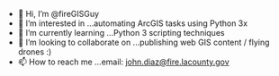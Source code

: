 - 👋 Hi, I’m @fireGISGuy
- 👀 I’m interested in ...automating ArcGIS tasks using Python 3x
- 🌱 I’m currently learning ...Python 3 scripting techniques
- 💞️ I’m looking to collaborate on ...publishing web GIS content / flying drones :)
- 📫 How to reach me ...email: john.diaz@fire.lacounty.gov

<!---
fireGISGuy/fireGISGuy is a ✨ special ✨ repository because its `README.md` (this file) appears on your GitHub profile.
You can click the Preview link to take a look at your changes.
--->
